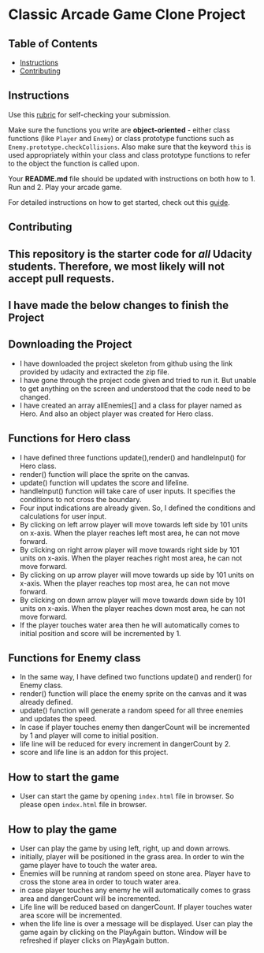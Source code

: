 # Classic Arcade Game Clone Project

## Table of Contents

- [Instructions](#instructions)
- [Contributing](#contributing)

## Instructions

Use this [rubric](https://review.udacity.com/#!/rubrics/15/view) for self-checking your submission.

Make sure the functions you write are **object-oriented** - either class functions (like `Player` and `Enemy`) or class prototype functions such as `Enemy.prototype.checkCollisions`. Also make sure that the keyword `this` is used appropriately within your class and class prototype functions to refer to the object the function is called upon.

Your **README.md** file should be updated with instructions on both how to 1. Run and 2. Play your arcade game.

For detailed instructions on how to get started, check out this [guide](https://docs.google.com/document/d/1v01aScPjSWCCWQLIpFqvg3-vXLH2e8_SZQKC8jNO0Dc/pub?embedded=true).

## Contributing

This repository is the starter code for _all_ Udacity students. Therefore, we most likely will not accept pull requests.
----------------------
## I have made the below changes to finish the Project

## Downloading the Project
+ I have downloaded the project skeleton from github using the link provided by udacity and extracted the zip file.
+ I have gone through the project code given and tried to run it. But unable to get anything on the screen and understood that the code need to be changed.
+ I have created an array allEnemies[] and a class for player named as Hero. And also an object player was created for Hero class.
## Functions for Hero class
+ I have defined three functions update(),render() and handleInput() for Hero class.
+ render() function will place the sprite on the canvas.
+ update() function will updates the score and lifeline.
+ handleInput() function will take care of user inputs. It specifies the conditions to not cross the boundary.
+ Four input indications are already given. So, I defined the conditions and calculations for user input.
+ By clicking on left arrow player will move towards left side by 101 units on x-axis. When the player reaches left most area, he can not move forward.
+ By clicking on right arrow player will move towards right side by 101 units on x-axis. When the player reaches right most area, he can not move forward.
+ By clicking on up arrow player will move towards up side by 101 units on x-axis. When the player reaches top most area, he can not move forward.
+ By clicking on down arrow player will move towards down side by 101 units on x-axis. When the player reaches down most area, he can not move forward.
+ If the player touches water area then he will automatically comes to initial position and score will be incremented by 1.
## Functions for Enemy class
+ In the same way, I have defined two functions update() and render() for Enemy class.
+ render() function will place the enemy sprite on the canvas and it was already defined.
+ update() function will generate a random speed for all three enemies and updates the speed.
+ In case if player touches enemy then dangerCount will be incremented by 1 and player will come to initial position.
+ life line will be reduced for every increment in dangerCount by 2.
+ score and life line is an addon for this project.  
## How to start the game
+ User can start the game by opening `index.html` file in browser. So please open `index.html` file in browser.
## How to play the game
+ User can play the game by using left, right, up and down arrows.
+ initially, player will be positioned in the grass area. In order to win the game player have to touch the water area.
+ Enemies will be running at random speed on stone area. Player have to cross the stone area in order to touch water area.
+ in case player touches any enemy he will automatically comes to grass area and dangerCount will be incremented.
+ Life line will be reduced based on dangerCount. If player touches water area score will be incremented.
+ when the life line is over a message will be displayed. User can play the game again by clicking on the PlayAgain button. Window will be refreshed if player clicks on PlayAgain button.
